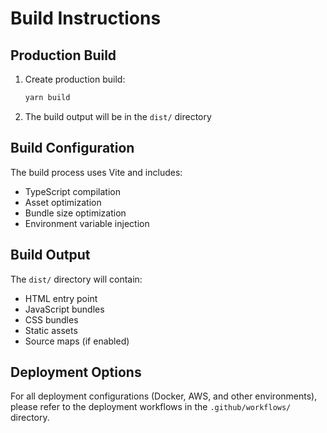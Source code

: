 # Build Instructions

## Production Build

1. Create production build:
   ```bash
   yarn build
   ```

2. The build output will be in the `dist/` directory

## Build Configuration

The build process uses Vite and includes:
- TypeScript compilation
- Asset optimization
- Bundle size optimization
- Environment variable injection

## Build Output

The `dist/` directory will contain:
- HTML entry point
- JavaScript bundles
- CSS bundles
- Static assets
- Source maps (if enabled)

## Deployment Options

For all deployment configurations (Docker, AWS, and other environments), please refer to the deployment workflows in the `.github/workflows/` directory.
